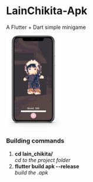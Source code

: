# LainChikita-Apk  

A Flutter + Dart simple minigame  

<img src="/demo/demo_smart_phone_view.png" width="150">

### Building commands  

1. **cd lain_chikita/**  
     *cd to the project folder*
3. **flutter build apk --release**  
     *build the .apk*
